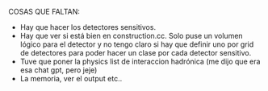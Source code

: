 COSAS QUE FALTAN:

- Hay que hacer los detectores sensitivos.
- Hay que ver si está bien en construction.cc. Solo puse un volumen lógico para el detector y no tengo claro si hay que definir uno por grid de detectores para poder hacer un clase por cada detector sensitivo.
- Tuve que poner la physics list de interaccion hadrónica (me dijo que era esa chat gpt, pero jeje)
- La memoria, ver el output etc..

